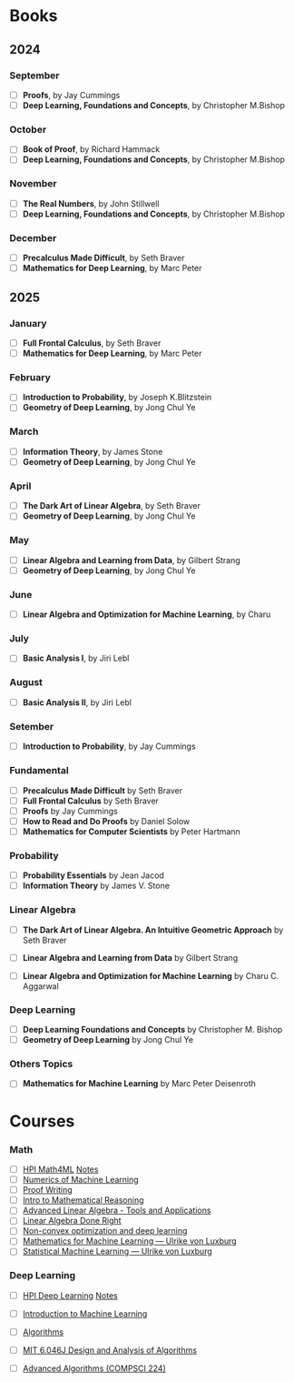 # Books

## 2024

### September

- [ ] **Proofs**, by Jay Cummings
- [ ] **Deep Learning, Foundations and Concepts**, by Christopher M.Bishop

### October

- [ ] **Book of Proof**, by Richard Hammack
- [ ] **Deep Learning, Foundations and Concepts**, by Christopher M.Bishop

### November

- [ ] **The Real Numbers**, by John Stillwell
- [ ] **Deep Learning, Foundations and Concepts**, by Christopher M.Bishop

### December

- [ ] **Precalculus Made Difficult**, by Seth Braver
- [ ] **Mathematics for Deep Learning**, by Marc Peter

## 2025

### January

- [ ] **Full Frontal Calculus**, by Seth Braver
- [ ] **Mathematics for Deep Learning**, by Marc Peter

### February

- [ ] **Introduction to Probability**, by Joseph K.Blitzstein
- [ ] **Geometry of Deep Learning**, by Jong Chul Ye

### March

- [ ] **Information Theory**, by James Stone
- [ ] **Geometry of Deep Learning**, by Jong Chul Ye

### April

- [ ] **The Dark Art of Linear Algebra**, by Seth Braver
- [ ] **Geometry of Deep Learning**, by Jong Chul Ye

### May

- [ ] **Linear Algebra and Learning from Data**, by Gilbert Strang
- [ ] **Geometry of Deep Learning**, by Jong Chul Ye

### June

- [ ] **Linear Algebra and Optimization for Machine Learning**, by Charu


### July

- [ ] **Basic Analysis I**, by Jiri Lebl


### August

- [ ] **Basic Analysis II**, by Jiri Lebl


### Setember

- [ ] **Introduction to Probability**, by Jay Cummings




### Fundamental

- [ ] **Precalculus Made Difficult** by Seth Braver
- [ ] **Full Frontal Calculus** by Seth Braver
- [ ] **Proofs** by Jay Cummings
- [ ] **How to Read and Do Proofs** by Daniel Solow
- [ ] **Mathematics for Computer Scientists** by Peter Hartmann
      
### Probability

- [ ] **Probability Essentials** by Jean Jacod
- [ ] **Information Theory** by James V. Stone

### Linear Algebra

- [ ] **The Dark Art of Linear Algebra. An Intuitive Geometric Approach** by Seth Braver
- [ ] **Linear Algebra and Learning from Data** by Gilbert Strang
- [ ] **Linear Algebra and Optimization for Machine Learning** by Charu C. Aggarwal


### Deep Learning

- [ ] **Deep Learning Foundations and Concepts** by Christopher M. Bishop
- [ ] **Geometry of Deep Learning** by Jong Chul Ye

### Others Topics

- [ ] **Mathematics for Machine Learning** by Marc Peter Deisenroth

# Courses

### Math

- [ ] [HPI Math4ML](https://www.youtube.com/playlist?list=PLkxomGYFWp67infnvPmEcqyQqk0q6ntrY) [Notes]()
- [ ] [Numerics of Machine Learning](https://www.youtube.com/playlist?list=PL05umP7R6ij2lwDdj7IkuHoP9vHlEcH0s)
- [ ] [Proof Writing](https://www.youtube.com/playlist?list=PLVMgvCDIRy1x00m7Oo9XzEkDDACeEK_m-)
- [ ] [Intro to Mathematical Reasoning](https://www.youtube.com/playlist?list=PLoxJTbDttvt5irjK-gD_bemI0IetyR7D6)
- [ ] [Advanced Linear Algebra - Tools and Applications](https://www.youtube.com/playlist?list=PLoxJTbDttvt4p6zPSy_0zURsJV1kDCqw1)
- [ ] [Linear Algebra Done Right](https://www.youtube.com/playlist?list=PLoxJTbDttvt7ny0WEJHWw6-0Sjx7EImIQ)
- [ ] [Non-convex optimization and deep learning](https://www.youtube.com/playlist?list=PLpuGiWaHpPC2LBwHTYZM4Z48WeLVnTTko)
- [ ] [Mathematics for Machine Learning — Ulrike von Luxburg](https://www.youtube.com/playlist?list=PL05umP7R6ij1a6KdEy8PVE9zoCv6SlHRS)
- [ ] [Statistical Machine Learning — Ulrike von Luxburg](https://www.youtube.com/playlist?list=PL05umP7R6ij2XCvrRzLokX6EoHWaGA2cC)

### Deep Learning

- [ ] [HPI Deep Learning](https://www.youtube.com/playlist?list=PLkxomGYFWp65K_TuG2vxsnzf84WdDHLk0) [Notes]()
- [ ] [Introduction to Machine Learning ](https://www.youtube.com/playlist?list=PL05umP7R6ij35ShKLDqccJSDntugY4FQT)
- [ ] [Algorithms](https://www.youtube.com/playlist?list=PLDN4rrl48XKpZkf03iYFl-O29szjTrs_O)
- [ ] [MIT 6.046J Design and Analysis of Algorithms](https://www.youtube.com/playlist?list=PLUl4u3cNGP6317WaSNfmCvGym2ucw3oGp)
- [ ] [Advanced Algorithms (COMPSCI 224)](https://www.youtube.com/playlist?list=PL2SOU6wwxB0uP4rJgf5ayhHWgw7akUWSf)


